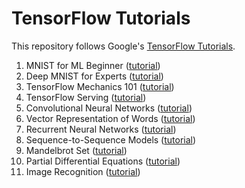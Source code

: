 # TensorFlow Tutorials

This repository follows Google's [TensorFlow Tutorials](https://www.tensorflow.org/tutorials/index.html).

1. MNIST for ML Beginner ([tutorial](https://www.tensorflow.org/tutorials/mnist/beginners/index.html))
2. Deep MNIST for Experts ([tutorial](https://www.tensorflow.org/tutorials/mnist/pros/index.html))
3. TensorFlow Mechanics 101 ([tutorial](https://www.tensorflow.org/tutorials/mnist/tf/index.html))
4. TensorFlow Serving ([tutorial](https://www.tensorflow.org/tutorials/tfserve/index.html))
5. Convolutional Neural Networks ([tutorial](https://www.tensorflow.org/tutorials/deep_cnn/index.html))
6. Vector Representation of Words ([tutorial](https://www.tensorflow.org/tutorials/word2vec/index.html))
7. Recurrent Neural Networks ([tutorial](https://www.tensorflow.org/tutorials/recurrent/index.html))
8. Sequence-to-Sequence Models ([tutorial](https://www.tensorflow.org/tutorials/seq2seq/index.html))
9. Mandelbrot Set ([tutorial](https://www.tensorflow.org/tutorials/mandelbrot/index.html))
10. Partial Differential Equations ([tutorial](https://www.tensorflow.org/tutorials/pdes/index.html))
11. Image Recognition ([tutorial](https://www.tensorflow.org/tutorials/image_recognition/index.html))
